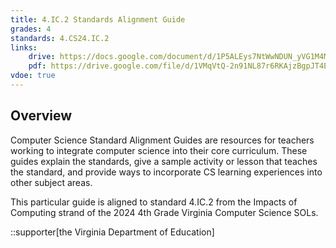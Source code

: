 ```yaml
---
title: 4.IC.2 Standards Alignment Guide
grades: 4
standards: 4.CS24.IC.2
links:
    drive: https://docs.google.com/document/d/1P5ALEys7NtWwNDUN_yVG1M4MMZNyJG9kKNQKfZdJ7mQ/edit?usp=drive_link
    pdf: https://drive.google.com/file/d/1VMqVtQ-2n91NL87r6RKAjzBgpJT4ETIQ/view?usp=drive_link
vdoe: true
---
```


## Overview

Computer Science Standard Alignment Guides are resources for teachers working to integrate computer science into their core curriculum. These guides explain the standards, give a sample activity or lesson that teaches the standard, and provide ways to incorporate CS learning experiences into other subject areas. 

This particular guide is aligned to standard 4.IC.2 from the Impacts of Computing strand of the 2024 4th Grade Virginia Computer Science SOLs.

::supporter[the Virginia Department of Education]